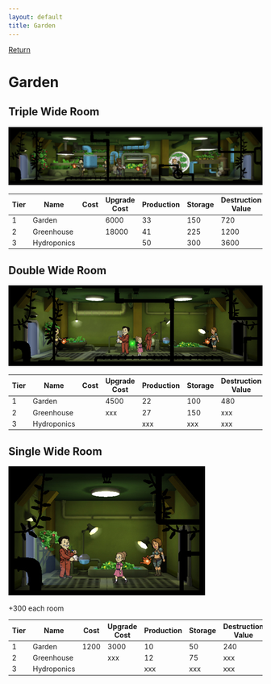 ```yaml
---
layout: default
title: Garden
---
```

[Return](../index.html)

Garden
===========

## Triple Wide Room

![Garden](img/t3images/triplehydroponics.jpg)

Tier | Name | Cost | Upgrade Cost | Production | Storage | Destruction Value
------|------|------|------|------|------|------
1 | Garden | | 6000 | 33 | 150 | 720
2 | Greenhouse | | 18000 | 41 | 225 | 1200
3 | Hydroponics | | | 50 | 300 | 3600

## Double Wide Room

![Garden](img/t1images/doublegarden.jpg)

Tier | Name | Cost | Upgrade Cost | Production | Storage | Destruction Value
------|------|------|------|------|------|------
1 | Garden | | 4500 | 22 | 100 | 480
2 | Greenhouse | | xxx | 27 | 150 | xxx
3 | Hydroponics | | | xxx | xxx | xxx

## Single Wide Room

![Garden](img/t1images/singlegarden.jpg)

+300 each room

Tier | Name | Cost | Upgrade Cost | Production | Storage | Destruction Value
------|------|------|------|------|------|------
1 | Garden | 1200 | 3000 | 10 | 50 | 240
2 | Greenhouse | | xxx | 12 | 75 | xxx
3 | Hydroponics | | | xxx | xxx | xxx
